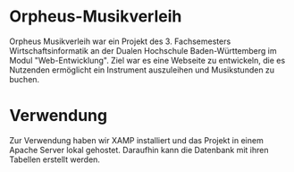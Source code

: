 # Orpheus-Musikverleih
Orpheus Musikverleih war ein Projekt des 3. Fachsemesters Wirtschaftsinformatik an der Dualen Hochschule Baden-Württemberg im Modul "Web-Entwicklung". Ziel war es eine Webseite zu entwickeln, die es Nutzenden ermöglicht ein Instrument auszuleihen und Musikstunden zu buchen. 

# Verwendung
Zur Verwendung haben wir XAMP installiert und das Projekt in einem Apache Server lokal gehostet. Daraufhin kann die Datenbank mit ihren Tabellen erstellt werden.
